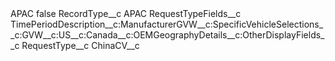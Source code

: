 <?xml version="1.0" encoding="UTF-8"?>
<CustomMetadata xmlns="http://soap.sforce.com/2006/04/metadata" xmlns:xsi="http://www.w3.org/2001/XMLSchema-instance" xmlns:xsd="http://www.w3.org/2001/XMLSchema">
    <label>APAC</label>
    <protected>false</protected>
    <values>
        <field>RecordType__c</field>
        <value xsi:type="xsd:string">APAC</value>
    </values>
    <values>
        <field>RequestTypeFields__c</field>
        <value xsi:type="xsd:string">TimePeriodDescription__c:ManufacturerGVW__c:SpecificVehicleSelections__c:GVW__c:US__c:Canada__c:OEMGeographyDetails__c:OtherDisplayFields__c</value>
    </values>
    <values>
        <field>RequestType__c</field>
        <value xsi:type="xsd:string">ChinaCV__c</value>
    </values>
</CustomMetadata>
